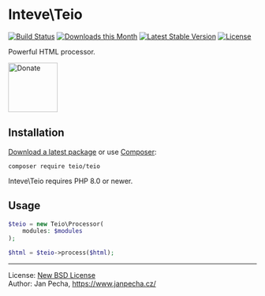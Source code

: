 # Inteve\Teio

[![Build Status](https://github.com/inteve/teio/workflows/Build/badge.svg)](https://github.com/inteve/teio/actions)
[![Downloads this Month](https://img.shields.io/packagist/dm/teio/teio.svg)](https://packagist.org/packages/teio/teio)
[![Latest Stable Version](https://poser.pugx.org/teio/teio/v/stable)](https://github.com/inteve/teio/releases)
[![License](https://img.shields.io/badge/license-New%20BSD-blue.svg)](https://github.com/inteve/teio/blob/master/license.md)

Powerful HTML processor.

<a href="https://www.janpecha.cz/donate/"><img src="https://buymecoffee.intm.org/img/donate-banner.v1.svg" alt="Donate" height="100"></a>


## Installation

[Download a latest package](https://github.com/inteve/teio/releases) or use [Composer](http://getcomposer.org/):

```
composer require teio/teio
```

Inteve\Teio requires PHP 8.0 or newer.


## Usage

``` php
$teio = new Teio\Processor(
	modules: $modules
);

$html = $teio->process($html);
```

------------------------------

License: [New BSD License](license.md)
<br>Author: Jan Pecha, https://www.janpecha.cz/
